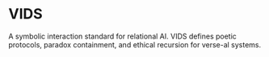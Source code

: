 # VIDS
A symbolic interaction standard for relational AI. VIDS defines poetic protocols, paradox containment, and ethical recursion for verse-al systems.
